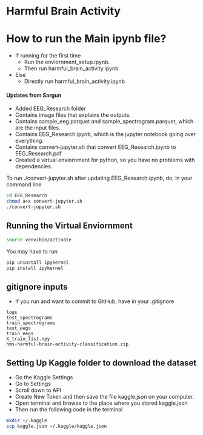 # Harmful Brain Activity

# How to run the Main ipynb file?

- If running for the first time
  - Run the enviornment_setup.ipynb.
  - Then run harmful_brain_activity.ipynb
- Else
  - Directly run harmful_brain_activity.ipynb

#### Updates from Sargun
- Added EEG_Research folder
- Contains image files that explains the outputs.
- Contains sample_eeg.parquet and sample_spectrogram.parquet, which are the input files.
- Contains EEG_Research.ipynb, which is the jupyter notebook going over everything.
- Contains convert-jupyter.sh that convert EEG_Research.ipynb to EEG_Research.pdf
- Created a virtual enviornment for python, so you have no problems with dependencies.

To run ./convert-jupyter.sh after updating EEG_Research.ipynb, do, in your command line

```bash
cd EEG_Research
chmod a+x convert-jupyter.sh
./convert-jupyter.sh
```

## Running the Virtual Enviornment 

```bash
source venv/bin/activate
```

You may have to run 

```bash
pip uninstall ipykernel
pip install ipykernel
```

## gitignore inputs

- If you run and want to commit to GitHub, have in your .gitignore

```
logs
test_spectrograms
train_spectrograms
test_eegs
train_eegs
X_train_list.npy
hms-harmful-brain-activity-classification.zip
```

## Setting Up Kaggle folder to download the dataset

- Go the Kaggle Settings
- Go to Settings
- Scroll down to API
- Create New Token and then save the file kaggle.json on your computer.
- Open terminal and browse to the place where you stored kaggle.json
- Then run the following code in the terminal

```bash
mkdir ~/.kaggle
scp kaggle.json ~/.kaggle/kaggle.json 
```